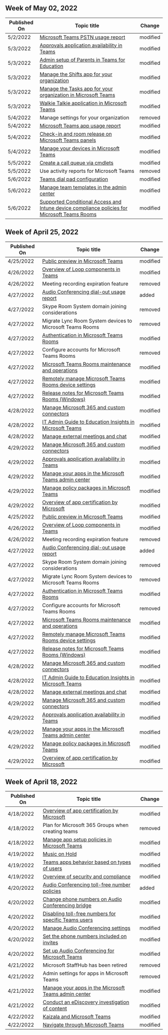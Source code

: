 <!-- This file is generated automatically each week. Changes made to this file will be overwritten.-->



## Week of May 02, 2022


| Published On |Topic title | Change |
|------|------------|--------|
| 5/2/2022 | [Microsoft Teams PSTN usage report](/MicrosoftTeams/teams-analytics-and-reports/pstn-usage-report) | modified |
| 5/3/2022 | [Approvals application availability in Teams](/MicrosoftTeams/approval-admin) | modified |
| 5/3/2022 | [Admin setup of Parents in Teams for Education](/MicrosoftTeams/edu-parents-app) | modified |
| 5/3/2022 | [Manage the Shifts app for your organization](/MicrosoftTeams/expand-teams-across-your-org/shifts/manage-the-shifts-app-for-your-organization-in-teams) | modified |
| 5/3/2022 | [Manage the Tasks app for your organization in Microsoft Teams](/MicrosoftTeams/manage-tasks-app) | modified |
| 5/3/2022 | [Walkie Talkie application in Microsoft Teams](/MicrosoftTeams/walkie-talkie) | modified |
| 5/4/2022 | Manage settings for your organization | removed |
| 5/4/2022 | [Microsoft Teams app usage report](/MicrosoftTeams/teams-analytics-and-reports/app-usage-report) | modified |
| 5/4/2022 | [Check-in and room release on Microsoft Teams panels](/MicrosoftTeams/devices/check-in-and-room-release) | modified |
| 5/4/2022 | [Manage your devices in Microsoft Teams](/MicrosoftTeams/devices/device-management) | modified |
| 5/5/2022 | [Create a call queue via cmdlets](/MicrosoftTeams/create-a-phone-system-call-queue-via-cmdlets) | modified |
| 5/5/2022 | Use activity reports for Microsoft Teams | removed |
| 5/6/2022 | [Teams dial pad configuration](/MicrosoftTeams/dial-pad-configuration) | modified |
| 5/6/2022 | [Manage team templates in the admin center](/MicrosoftTeams/templates-policies) | modified |
| 5/6/2022 | [Supported Conditional Access and Intune device compliance policies for Microsoft Teams Rooms](/MicrosoftTeams/rooms/supported-ca-and-compliance-policies) | modified |


## Week of April 25, 2022


| Published On |Topic title | Change |
|------|------------|--------|
| 4/25/2022 | [Public preview in Microsoft Teams](/MicrosoftTeams/public-preview-doc-updates) | modified |
| 4/26/2022 | [Overview of Loop components in Teams](/MicrosoftTeams/loop-components-in-teams) | modified |
| 4/26/2022 | Meeting recording expiration feature | removed |
| 4/27/2022 | [Audio Conferencing dial-out usage report](/MicrosoftTeams/audio-conferencing-dial-out-usage-report) | added |
| 4/27/2022 | Skype Room System domain joining considerations | removed |
| 4/27/2022 | Migrate Lync Room System devices to Microsoft Teams Rooms | removed |
| 4/27/2022 | [Authentication in Microsoft Teams Rooms](/MicrosoftTeams/rooms/rooms-authentication) | modified |
| 4/27/2022 | Configure accounts for Microsoft Teams Rooms | removed |
| 4/27/2022 | [Microsoft Teams Rooms maintenance and operations](/MicrosoftTeams/rooms/rooms-operations) | modified |
| 4/27/2022 | [Remotely manage Microsoft Teams Rooms device settings](/MicrosoftTeams/rooms/xml-config-file) | modified |
| 4/27/2022 | [Release notes for Microsoft Teams Rooms (Windows)](/MicrosoftTeams/rooms/rooms-release-note) | modified |
| 4/28/2022 | [Manage Microsoft 365 and custom connectors](/MicrosoftTeams/office-365-custom-connectors) | modified |
| 4/28/2022 | [IT Admin Guide to Education Insights in Microsoft Teams](/MicrosoftTeams/class-insights) | modified |
| 4/28/2022 | [Manage external meetings and chat](/MicrosoftTeams/manage-external-access) | modified |
| 4/29/2022 | [Manage Microsoft 365 and custom connectors](/MicrosoftTeams/office-365-custom-connectors) | modified |
| 4/29/2022 | [Approvals application availability in Teams](/MicrosoftTeams/approval-admin) | modified |
| 4/29/2022 | [Manage your apps in the Microsoft Teams admin center](/MicrosoftTeams/manage-apps) | modified |
| 4/29/2022 | [Manage policy packages in Microsoft Teams](/MicrosoftTeams/manage-policy-packages) | modified |
| 4/29/2022 | [Overview of app certification by Microsoft](/MicrosoftTeams/overview-of-app-certification) | modified |
| 4/25/2022 | [Public preview in Microsoft Teams](/MicrosoftTeams/public-preview-doc-updates) | modified |
| 4/26/2022 | [Overview of Loop components in Teams](/MicrosoftTeams/loop-components-in-teams) | modified |
| 4/26/2022 | Meeting recording expiration feature | removed |
| 4/27/2022 | [Audio Conferencing dial-out usage report](/MicrosoftTeams/audio-conferencing-dial-out-usage-report) | added |
| 4/27/2022 | Skype Room System domain joining considerations | removed |
| 4/27/2022 | Migrate Lync Room System devices to Microsoft Teams Rooms | removed |
| 4/27/2022 | [Authentication in Microsoft Teams Rooms](/MicrosoftTeams/rooms/rooms-authentication) | modified |
| 4/27/2022 | Configure accounts for Microsoft Teams Rooms | removed |
| 4/27/2022 | [Microsoft Teams Rooms maintenance and operations](/MicrosoftTeams/rooms/rooms-operations) | modified |
| 4/27/2022 | [Remotely manage Microsoft Teams Rooms device settings](/MicrosoftTeams/rooms/xml-config-file) | modified |
| 4/27/2022 | [Release notes for Microsoft Teams Rooms (Windows)](/MicrosoftTeams/rooms/rooms-release-note) | modified |
| 4/28/2022 | [Manage Microsoft 365 and custom connectors](/MicrosoftTeams/office-365-custom-connectors) | modified |
| 4/28/2022 | [IT Admin Guide to Education Insights in Microsoft Teams](/MicrosoftTeams/class-insights) | modified |
| 4/28/2022 | [Manage external meetings and chat](/MicrosoftTeams/manage-external-access) | modified |
| 4/29/2022 | [Manage Microsoft 365 and custom connectors](/MicrosoftTeams/office-365-custom-connectors) | modified |
| 4/29/2022 | [Approvals application availability in Teams](/MicrosoftTeams/approval-admin) | modified |
| 4/29/2022 | [Manage your apps in the Microsoft Teams admin center](/MicrosoftTeams/manage-apps) | modified |
| 4/29/2022 | [Manage policy packages in Microsoft Teams](/MicrosoftTeams/manage-policy-packages) | modified |
| 4/29/2022 | [Overview of app certification by Microsoft](/MicrosoftTeams/overview-of-app-certification) | modified |


## Week of April 18, 2022


| Published On |Topic title | Change |
|------|------------|--------|
| 4/18/2022 | [Overview of app certification by Microsoft](/MicrosoftTeams/overview-of-app-certification) | modified |
| 4/18/2022 | Plan for Microsoft 365 Groups when creating teams | removed |
| 4/18/2022 | [Manage app setup policies in Microsoft Teams](/MicrosoftTeams/teams-app-setup-policies) | modified |
| 4/19/2022 | [Music on Hold](/MicrosoftTeams/music-on-hold) | modified |
| 4/19/2022 | [Teams apps behavior based on types of users](/MicrosoftTeams/non-standard-users) | modified |
| 4/19/2022 | [Overview of security and compliance](/MicrosoftTeams/security-compliance-overview) | modified |
| 4/20/2022 | [Audio Conferencing toll-free number policies](/MicrosoftTeams/audio-conferencing-toll-free-numbers-policy) | added |
| 4/20/2022 | [Change phone numbers on Audio Conferencing bridge](/MicrosoftTeams/change-the-phone-numbers-on-your-audio-conferencing-bridge) | modified |
| 4/20/2022 | [Disabling toll-free numbers for specific Teams users](/MicrosoftTeams/disabling-toll-free-numbers-for-specific-teams-users) | modified |
| 4/20/2022 | [Manage Audio Conferencing settings](/MicrosoftTeams/manage-the-audio-conferencing-settings-for-my-organization-in-teams) | modified |
| 4/20/2022 | [Set the phone numbers included on invites](/MicrosoftTeams/set-the-phone-numbers-included-on-invites-in-teams) | modified |
| 4/20/2022 | [Set up Audio Conferencing for Microsoft Teams](/MicrosoftTeams/set-up-audio-conferencing-in-teams) | modified |
| 4/21/2022 | Microsoft StaffHub has been retired | removed |
| 4/21/2022 | Admin settings for apps in Microsoft Teams | removed |
| 4/21/2022 | [Manage your apps in the Microsoft Teams admin center](/MicrosoftTeams/manage-apps) | modified |
| 4/21/2022 | [Conduct an eDiscovery investigation of content](/MicrosoftTeams/ediscovery-investigation) | modified |
| 4/22/2022 | [Kaizala and Microsoft Teams](/MicrosoftTeams/get-started-kaizala-teams) | modified |
| 4/22/2022 | [Navigate through Microsoft Teams](/MicrosoftTeams/navigate-teams) | modified |
